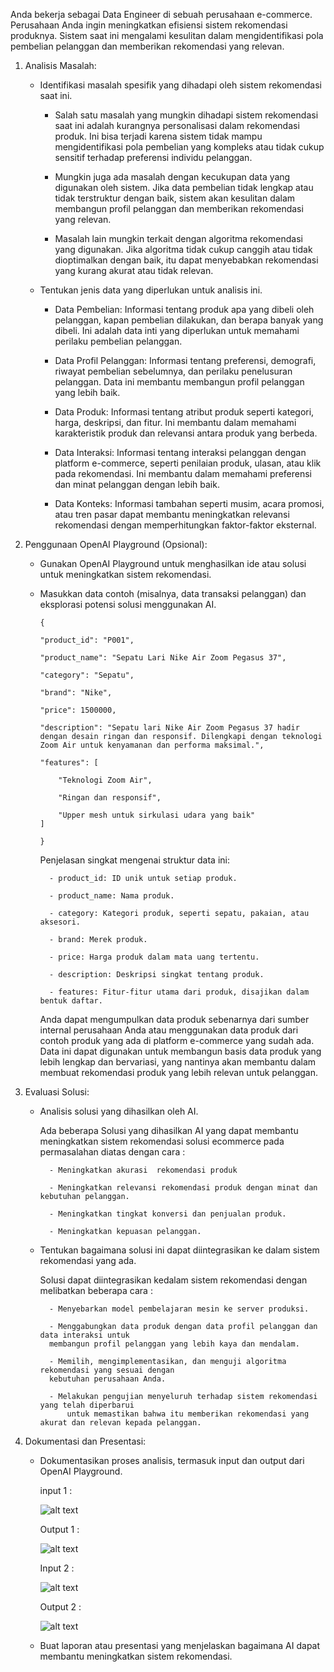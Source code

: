 Anda bekerja sebagai Data Engineer di sebuah perusahaan e-commerce. Perusahaan Anda ingin meningkatkan efisiensi sistem rekomendasi produknya. Sistem saat ini mengalami kesulitan dalam mengidentifikasi pola pembelian pelanggan dan memberikan rekomendasi yang relevan.


1. Analisis Masalah:
    
    - Identifikasi masalah spesifik yang dihadapi oleh sistem rekomendasi saat ini.

        - Salah satu masalah yang mungkin dihadapi sistem rekomendasi saat ini adalah kurangnya personalisasi dalam rekomendasi produk. Ini bisa terjadi karena sistem tidak mampu mengidentifikasi pola pembelian yang kompleks atau tidak cukup sensitif terhadap preferensi individu pelanggan.
            
        - Mungkin juga ada masalah dengan kecukupan data yang digunakan oleh sistem. Jika data pembelian tidak lengkap atau tidak terstruktur dengan baik, sistem akan kesulitan dalam membangun profil pelanggan dan memberikan rekomendasi yang relevan.
            
        - Masalah lain mungkin terkait dengan algoritma rekomendasi yang digunakan. Jika algoritma tidak cukup canggih atau tidak dioptimalkan dengan baik, itu dapat menyebabkan rekomendasi yang kurang akurat atau tidak relevan.
        
    - Tentukan jenis data yang diperlukan untuk analisis ini.

        - Data Pembelian: Informasi tentang produk apa yang dibeli oleh pelanggan, kapan pembelian dilakukan, dan berapa banyak yang dibeli. Ini adalah data inti yang diperlukan untuk memahami perilaku pembelian pelanggan.

        - Data Profil Pelanggan: Informasi tentang preferensi, demografi, riwayat pembelian sebelumnya, dan perilaku penelusuran pelanggan. Data ini membantu membangun profil pelanggan yang lebih baik.

        - Data Produk: Informasi tentang atribut produk seperti kategori, harga, deskripsi, dan fitur. Ini membantu dalam memahami karakteristik produk dan relevansi antara produk yang berbeda.

        - Data Interaksi: Informasi tentang interaksi pelanggan dengan platform e-commerce, seperti penilaian produk, ulasan, atau klik pada rekomendasi. Ini membantu dalam memahami preferensi dan minat pelanggan dengan lebih baik.

        - Data Konteks: Informasi tambahan seperti musim, acara promosi, atau tren pasar dapat membantu meningkatkan relevansi rekomendasi dengan memperhitungkan faktor-faktor eksternal.

2. Penggunaan OpenAI Playground (Opsional):

    - Gunakan OpenAI Playground untuk menghasilkan ide atau solusi untuk meningkatkan sistem rekomendasi.

    - Masukkan data contoh (misalnya, data transaksi pelanggan) dan eksplorasi potensi solusi menggunakan AI.
    
        ```
        {

        "product_id": "P001",

        "product_name": "Sepatu Lari Nike Air Zoom Pegasus 37",

        "category": "Sepatu",

        "brand": "Nike",

        "price": 1500000,

        "description": "Sepatu lari Nike Air Zoom Pegasus 37 hadir dengan desain ringan dan responsif. Dilengkapi dengan teknologi Zoom Air untuk kenyamanan dan performa maksimal.",

        "features": [

            "Teknologi Zoom Air",

            "Ringan dan responsif",

            "Upper mesh untuk sirkulasi udara yang baik"
        ]

        }
        ```

        Penjelasan singkat mengenai struktur data ini:

            - product_id: ID unik untuk setiap produk.
            
            - product_name: Nama produk.
            
            - category: Kategori produk, seperti sepatu, pakaian, atau aksesori.
            
            - brand: Merek produk.
            
            - price: Harga produk dalam mata uang tertentu.
            
            - description: Deskripsi singkat tentang produk.
            
            - features: Fitur-fitur utama dari produk, disajikan dalam bentuk daftar.
            
        Anda dapat mengumpulkan data produk sebenarnya dari sumber internal perusahaan Anda atau menggunakan data produk dari contoh produk yang ada di platform e-commerce yang sudah ada. Data ini dapat digunakan untuk membangun basis data produk yang lebih lengkap dan bervariasi, yang nantinya akan membantu dalam membuat rekomendasi produk yang lebih relevan untuk pelanggan.


3. Evaluasi Solusi:
    
    - Analisis solusi yang dihasilkan oleh AI.
        
        Ada beberapa Solusi yang dihasilkan AI yang dapat membantu meningkatkan sistem rekomendasi solusi ecommerce pada permasalahan diatas dengan cara :

            - Meningkatkan akurasi  rekomendasi produk

            - Meningkatkan relevansi rekomendasi produk dengan minat dan kebutuhan pelanggan.

            - Meningkatkan tingkat konversi dan penjualan produk.
            
            - Meningkatkan kepuasan pelanggan.

    
    - Tentukan bagaimana solusi ini dapat diintegrasikan ke dalam sistem rekomendasi yang ada.

        Solusi  dapat diintegrasikan kedalam sistem rekomendasi dengan melibatkan beberapa cara :

            - Menyebarkan model pembelajaran mesin ke server produksi.

            - Menggabungkan data produk dengan data profil pelanggan dan data interaksi untuk 
            membangun profil pelanggan yang lebih kaya dan mendalam.

            - Memilih, mengimplementasikan, dan menguji algoritma rekomendasi yang sesuai dengan 
            kebutuhan perusahaan Anda.

            - Melakukan pengujian menyeluruh terhadap sistem rekomendasi yang telah diperbarui 
                untuk memastikan bahwa itu memberikan rekomendasi yang akurat dan relevan kepada pelanggan.
        
4. Dokumentasi dan Presentasi:

    - Dokumentasikan proses analisis, termasuk input dan output dari OpenAI Playground.

        input  1 :
            
        ![alt text](https://github.com/ddzikri/de_muhammad-dzikri-rizaldi/blob/main/23_Introduction-AI-on-Data-Engineer/screenshots/input(1)_eksplorasi.png?raw=true)

        Output 1 :

        ![alt text](https://github.com/ddzikri/de_muhammad-dzikri-rizaldi/blob/main/23_Introduction-AI-on-Data-Engineer/screenshots/output(1)_eksplorasi.png?raw=true)
            
        Input 2 :

        ![alt text](https://github.com/ddzikri/de_muhammad-dzikri-rizaldi/blob/main/23_Introduction-AI-on-Data-Engineer/screenshots/input(2)_eksplorasi.png?raw=true)

        Output 2 :

        ![alt text](https://github.com/ddzikri/de_muhammad-dzikri-rizaldi/blob/main/23_Introduction-AI-on-Data-Engineer/screenshots/output(2)_eksplorasi.png?raw=true)

    - Buat laporan atau presentasi yang menjelaskan bagaimana AI dapat membantu meningkatkan sistem rekomendasi.